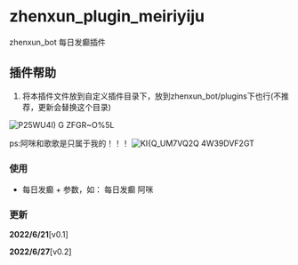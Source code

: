 # zhenxun_plugin_meiriyiju

zhenxun_bot 每日发癫插件


## 插件帮助

1. 将本插件文件放到自定义插件目录下，放到zhenxun_bot/plugins下也行(不推荐，更新会替换这个目录)



![$P2$5WU4I) G ZFGR~O%5L](https://user-images.githubusercontent.com/72912346/175946816-cac67779-fe21-49c2-9f31-3cd5081fad5d.png)



ps:阿咪和歌歌是只属于我的！！！
![KI{Q_UM7VQ2Q 4W39DVF2GT](https://user-images.githubusercontent.com/72912346/176137164-fccd6e62-a735-4db5-a606-ed8bad899545.png)

### 使用

- 每日发癫 + 参数，如： 每日发癫 阿咪

### 更新

**2022/6/21**[v0.1]

**2022/6/27**[v0.2]

